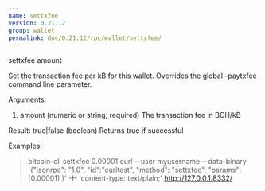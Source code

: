 ```yaml
---
name: settxfee
version: 0.21.12
group: wallet
permalink: doc/0.21.12/rpc/wallet/settxfee/
---
```


settxfee amount

Set the transaction fee per kB for this wallet. Overrides the global -paytxfee command line parameter.

Arguments:
1. amount    (numeric or string, required) The transaction fee in BCH/kB

Result:
true|false        (boolean) Returns true if successful

Examples:
> bitcoin-cli settxfee 0.00001
> curl --user myusername --data-binary '{"jsonrpc": "1.0", "id":"curltest", "method": "settxfee", "params": [0.00001] }' -H 'content-type: text/plain;' http://127.0.0.1:8332/


